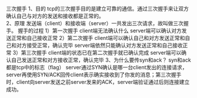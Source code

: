 三次握手
1、目的
tcp的三次握手目的是建立可靠的通信。通过三次握手来让双方确认自己与对方的发送和接收都是正常的。                                                                                                                                                                                                                                                                                                                                                                                                                                                                                                                                                                                                                                                                                                                                                                                                                                                                                                                                                                                                                                                                                                                                                                                                                                                                                                                                                                                                                                                                                                                                                                                                                                                                                                                                                                                                                                                                                                                                                                                                                                                                                                                                                                                                                                                                                                                                                                                                                                                                                                                                                                                                                                                                                                                                                                                                                                        
2、原理
发送端（client）和接收端（server）一共发出三次请求，故叫做三次握手。
握手的过程
1）第一次握手
client端无法确认什么
server端可以确认对方发送正常和自己接收正常
2）第二次握手
client端可以确认自己和对方发送正常和自己和对方接受正常，确认完毕
server端依然只能确认对方发送正常和自己接收正常
3）第三次握手
client端的状态已在第二次握手就已确认完成
server端可以确认自己发送正常和对方接收正常，确认完毕
3、为什么要传syn和ack？
syn和ack都是tcp中的标志（flag）
server通过SYN确认是哪一台client发出的连接请求，server再使用SYN/ACK回传client表示确实接收到了你发的消息；第三次握手时，client向server发送之前server发来的ACK，server端验证通过后则连接建立成功。